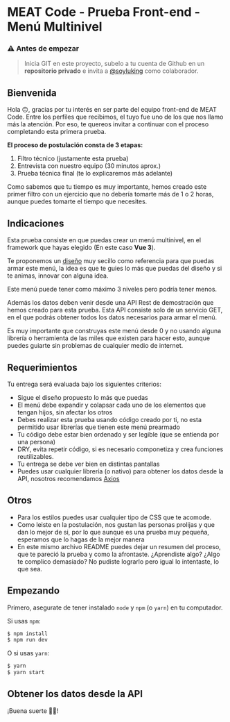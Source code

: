 # MEAT Code - Prueba Front-end - Menú Multinivel

### ⚠️ Antes de empezar

> Inicia GIT en este proyecto, subelo a tu cuenta de Github en un **repositorio privado** e invita a [@soyluking](https://github.com/soyluking) como colaborador.

## Bienvenida

Hola 🙃, gracias por tu interés en ser parte del equipo front-end de MEAT Code. Entre los perfiles que recibimos, el tuyo fue uno de los que nos llamo más la atención. Por eso, te quereos invitar a continuar con el proceso completando esta primera prueba.

**El proceso de postulación consta de 3 etapas:**

1. Filtro técnico (justamente esta prueba)
2. Entrevista con nuestro equipo (30 minutos aprox.)
3. Prueba técnica final (te lo explicaremos más adelante)

Como sabemos que tu tiempo es muy importante, hemos creado este primer filtro con un ejercicio que no debería tomarte más de 1 o 2 horas, aunque puedes tomarte el tiempo que necesites.

## Indicaciones

Esta prueba consiste en que puedas crear un menú multinivel, en el framework que hayas elegido (En este caso **Vue 3**).

Te proponemos un [diseño](#) muy secillo como referencia para que puedas armar este menú, la idea es que te guies lo más que puedas del diseño y si te animas, innovar con alguna idea.

Este menú puede tener como máximo 3 niveles pero podría tener menos.

Además los datos deben venir desde una API Rest de demostración que hemos creado para esta prueba. Esta API consiste solo de un servicio GET, en el que podrás obtener todos los datos necesarios para armar el menú.

Es muy importante que construyas este menú desde 0 y no usando alguna librería o herramienta de las miles que existen para hacer esto, aunque puedes guiarte sin problemas de cualquier medio de internet.

## Requerimientos

Tu entrega será evaluada bajo los siguientes criterios:

- Sigue el diseño propuesto lo más que puedas
- El menú debe expandir y colapsar cada uno de los elementos que tengan hijos, sin afectar los otros
- Debes realizar esta prueba usando código creado por ti, no esta permitido usar librerías que tienen este menú prearmado
- Tu código debe estar bien ordenado y ser legible (que se entienda por una persona)
- DRY, evita repetir código, si es necesario componetiza y crea funciones reutilizables.
- Tu entrega se debe ver bien en distintas pantallas
- Puedes usar cualquier librería (o nativo) para obtener los datos desde la API, nosotros recomendamos [Axios](https://github.com/axios/axios)

## Otros

- Para los estilos puedes usar cualquier tipo de CSS que te acomode.
- Como leiste en la postulación, nos gustan las personas prolijas y que dan lo mejor de si, por lo que aunque es una prueba muy pequeña, esperamos que lo hagas de la mejor manera
- En este mismo archivo README puedes dejar un resumen del proceso, que te pareció la prueba y como la afrontaste. ¿Aprendiste algo? ¿Algo te complico demasiado? No pudiste lograrlo pero igual lo intentaste, lo que sea.

## Empezando

Primero, asegurate de tener instalado `node` y `npm` (o `yarn`) en tu computador.

Si usas `npm`:

```bash
$ npm install
$ npm run dev
```

O si usas `yarn`:

```bash
$ yarn
$ yarn start
```

## Obtener los datos desde la API

¡Buena suerte 💪🏽!
